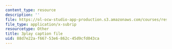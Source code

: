 ```yaml
---
content_type: resource
description: ''
file: https://ol-ocw-studio-app-production.s3.amazonaws.com/courses/res-3-003-learn-to-build-your-own-videogame-with-the-unity-game-engine-and-microsoft-kinect-january-iap-2017/88d7e22af66753e6862c45d9cfd043ca_yAgXsLhZ0_Y.vtt
file_type: application/x-subrip
resourcetype: Other
title: 3play caption file
uid: 88d7e22a-f667-53e6-862c-45d9cfd043ca
---
```

